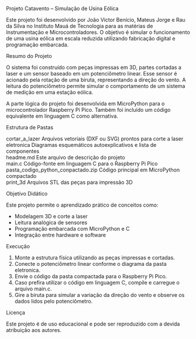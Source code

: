 Projeto Catavento – Simulação de Usina Eólica

Este projeto foi desenvolvido por João Victor Benício, Mateus Jorge e Rau da Silva no Instituto Mauá de Tecnologia para as matérias de Instrumentação e Microcontroladores. O objetivo é simular o funcionamento de uma usina eólica em escala reduzida utilizando fabricação digital e programação embarcada.

Resumo do Projeto

O sistema foi construído com peças impressas em 3D, partes cortadas a laser e um sensor baseado em um potenciômetro linear. Esse sensor é acionado pela rotação de uma biruta, representando a direção do vento. A leitura do potenciômetro permite simular o comportamento de um sistema de medição em uma estação eólica.

A parte lógica do projeto foi desenvolvida em MicroPython para o microcontrolador Raspberry Pi Pico. Também foi incluído um código equivalente em linguagem C como alternativa.

Estrutura de Pastas

cortar_a_lazer              Arquivos vetoriais (DXF ou SVG) prontos para corte a laser  
eletronica                  Diagramas esquemáticos autoexplicativos e lista de componentes  
headme.md                   Este arquivo de descrição do projeto  
main.c                      Código-fonte em linguagem C para o Raspberry Pi Pico  
pasta_codigo_python_conpactado.zip    Código principal em MicroPython compactado  
print_3d                    Arquivos STL das peças para impressão 3D  

Objetivo Didático

Este projeto permite o aprendizado prático de conceitos como:

- Modelagem 3D e corte a laser
- Leitura analógica de sensores
- Programação embarcada com MicroPython e C
- Integração entre hardware e software

Execução

1. Monte a estrutura física utilizando as peças impressas e cortadas.
2. Conecte o potenciômetro linear conforme o diagrama da pasta eletronica.
3. Envie o código da pasta compactada para o Raspberry Pi Pico.
4. Caso prefira utilizar o código em linguagem C, compile e carregue o arquivo main.c.
5. Gire a biruta para simular a variação da direção do vento e observe os dados lidos pelo potenciômetro.

Licença

Este projeto é de uso educacional e pode ser reproduzido com a devida atribuição aos autores.
